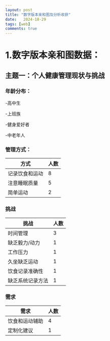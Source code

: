 ```yaml
---
layout: post
title: "数字版本亲和图及分析收获"
date:   2024-10-29
tags: [web]
comments: true
---
```

<!-- more -->

# 1.数字版本亲和图数据：

## 主题一：个人健康管理现状与挑战

### 年龄分布：

-高中生

-上班族

-健身爱好者

-中老年人

### 管理方式：

| 方式      | 人数 |
| ----------- | ----------- |
| 记录饮食和运动     | 8      |
| 注意睡眠质量   | 5        |
| 简单运动     | 2      |

### 挑战

| 挑战      | 人数 |
| ----------- | ----------- |
| 时间管理     | 3      |
| 缺乏毅力/动力   | 1        |
| 工作压力     | 1      |
| 久坐缺乏运动     | 1      |
| 饮食记录准确性   | 1        |
| 缺乏系统记录方法     | 1      |

### 需求

| 需求      | 人数 |
| ----------- | ----------- |
| 饮食和运动辅助     | 4      |
| 定制化建议   | 1        |
